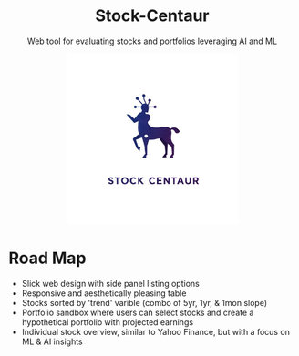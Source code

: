 <center>

# Stock-Centaur
Web tool for evaluating stocks and portfolios leveraging AI and ML

<img src="stock_centaur_logo.jpeg" width="300" height="300">

</center>

##### 
# Road Map

  - Slick web design with side panel listing options
  - Responsive and aesthetically pleasing table
  - Stocks sorted by 'trend' varible (combo of 5yr, 1yr, & 1mon slope)
  - Portfolio sandbox where users can select stocks and create a hypothetical portfolio with projected earnings
  - Individual stock overview, similar to Yahoo Finance, but with a focus on ML & AI insights  
